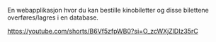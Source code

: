 En webapplikasjon hvor du kan bestille kinobiletter og disse bilettene overføres/lagres i en database.

https://youtube.com/shorts/B6Vf5zfpWB0?si=O_zcWXjZlDIz35rC
